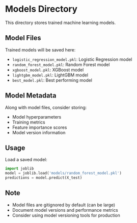 # Models Directory

This directory stores trained machine learning models.

## Model Files

Trained models will be saved here:

- `logistic_regression_model.pkl`: Logistic Regression model
- `random_forest_model.pkl`: Random Forest model
- `xgboost_model.pkl`: XGBoost model
- `lightgbm_model.pkl`: LightGBM model
- `best_model.pkl`: Best performing model

## Model Metadata

Along with model files, consider storing:
- Model hyperparameters
- Training metrics
- Feature importance scores
- Model version information

## Usage

Load a saved model:
```python
import joblib
model = joblib.load('models/random_forest_model.pkl')
predictions = model.predict(X_test)
```

## Note

- Model files are gitignored by default (can be large)
- Document model versions and performance metrics
- Consider using model versioning tools for production

